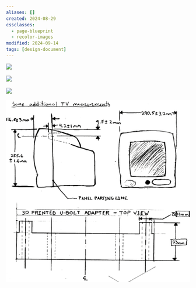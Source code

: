 ```yaml
---
aliases: []
created: 2024-08-29
cssclasses:
  - page-blueprint
  - recolor-images
modified: 2024-09-14
tags: [design-document]
---
```


![](../../3RESOURCES/PUBLIC%20ASSETS/Pasted%20image%2020240829082848.png)

![](../../3RESOURCES/PUBLIC%20ASSETS/Pasted%20image%2020240829083344.png)

![](../../3RESOURCES/PUBLIC%20ASSETS/Pasted%20image%2020240829083609.png)

![](../../3RESOURCES/PUBLIC%20ASSETS/Pasted%20image%2020240829083812.png)
